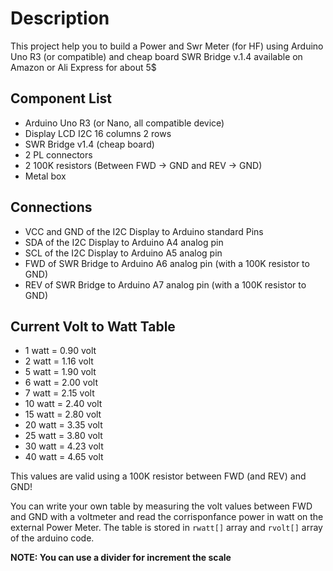 # Description
This project help you to build a Power and Swr Meter (for HF) using Arduino Uno R3 (or compatible) and cheap board SWR Bridge v.1.4 available on Amazon or Ali Express for about 5$

## Component List
* Arduino Uno R3 (or Nano, all compatible device)
* Display LCD I2C 16 columns 2 rows
* SWR Bridge v1.4 (cheap board)
* 2 PL connectors
* 2 100K resistors (Between FWD -> GND and REV -> GND)
* Metal box

## Connections
* VCC and GND of the I2C Display to Arduino standard Pins
* SDA of the I2C Display to Arduino A4 analog pin
* SCL of the I2C Display to Arduino A5 analog pin
* FWD of SWR Bridge to Arduino A6 analog pin (with a 100K resistor to GND)
* REV of SWR Bridge to Arduino A7 analog pin (with a 100K resistor to GND)

## Current Volt to Watt Table
* 1 watt = 0.90 volt
* 2 watt = 1.16 volt
* 5 watt = 1.90 volt
* 6 watt = 2.00 volt
* 7 watt = 2.15 volt
* 10 watt = 2.40 volt
* 15 watt = 2.80 volt
* 20 watt = 3.35 volt
* 25 watt = 3.80 volt
* 30 watt = 4.23 volt
* 40 watt = 4.65 volt
  
This values are valid using a 100K resistor between FWD (and REV) and GND!

You can write your own table by measuring the volt values between FWD and GND with a voltmeter and read the corrisponfance power in watt on the external Power Meter.
The table is stored in `rwatt[]` array and `rvolt[]` array of the arduino code.

**NOTE: You can use a divider for increment the scale**
